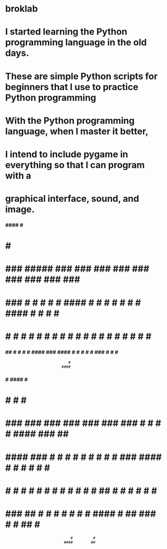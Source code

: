 # broklab
# I started learning the Python programming language in the old days.
# These are simple Python scripts for beginners that I use to practice Python programming
# With the Python programming language, when I master it better, 
# I intend to include pygame in everything so that I can program with a 
# graphical interface, sound, and image.

    
###                ####             #                      #     
 #                 #  #                                          
 #    ###  #####   ###   ###  ### ### ### ###  ### ###   ### ### 
 #    ###  # # #   #  # #### #  #   # # # # # #### # #     # # # 
 #    # #  # # #   #  # #    #  #   # # # # # #    #       # # # 
###   ## # # # #   ####  ### ####   # # # # #  ### #       # # # 
                                #                                
                             ####                                
                                                                 
                                                                 
###                     #            ####       #   #            
  #                                  #  #       #   #            
  #  ### ###  ### ### ### ###  ###   #  # #  # #### ###  ##  ### 
  # #### ###  # # # #   # # # #  #   ###  ####  #   # # #  # # # 
  # #    # #  #   # #   # # # #  #   #     ##   #   # # #  # # # 
  #  ### ## # #   # #   # # # ####   #     ##   ### # #  ##  # # 
                                 #         #                     
                              ####        ##                     
       

